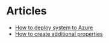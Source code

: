 # Articles
* [How to deploy system to Azure](/articles/deployment.html)
* [How to create additional properties](/articles/properties.html)